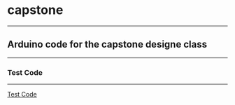 # capstone
------

## Arduino code for the capstone designe class
------

### Test Code
------
[Test Code](https://github.com/EstelleY0/capstone/tree/main/testcode)
